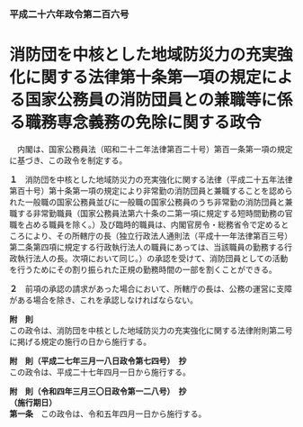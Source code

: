 ### 平成二十六年政令第二百六号  
# 消防団を中核とした地域防災力の充実強化に関する法律第十条第一項の規定による国家公務員の消防団員との兼職等に係る職務専念義務の免除に関する政令  
　内閣は、国家公務員法（昭和二十二年法律第百二十号）第百一条第一項の規定に基づき、この政令を制定する。  
  
**１**　消防団を中核とした地域防災力の充実強化に関する法律（平成二十五年法律第百十号）第十条第一項の規定により非常勤の消防団員と兼職することを認められた一般職の国家公務員並びに一般職の国家公務員のうち非常勤の消防団員と兼職する非常勤職員（国家公務員法第六十条の二第一項に規定する短時間勤務の官職を占める職員を除く。）及び臨時的職員は、内閣官房令・総務省令で定めるところにより、その所轄庁の長（独立行政法人通則法（平成十一年法律第百三号）第二条第四項に規定する行政執行法人の職員にあっては、当該職員の勤務する行政執行法人の長。次項において同じ。）の承認を受けて、消防団員としての活動を行うためにその割り振られた正規の勤務時間の一部を割くことができる。  
  
**２**　前項の承認の請求があった場合において、所轄庁の長は、公務の運営に支障がある場合を除き、これを承認しなければならない。  
  
**附　則**  
この政令は、消防団を中核とした地域防災力の充実強化に関する法律附則第二号に掲げる規定の施行の日から施行する。  
  
**附　則（平成二七年三月一八日政令第七四号）　抄**  
この政令は、平成二十七年四月一日から施行する。  
  
**附　則（令和四年三月三〇日政令第一二八号）　抄**  
**（施行期日）**  
**第一条**　この政令は、令和五年四月一日から施行する。  
  
